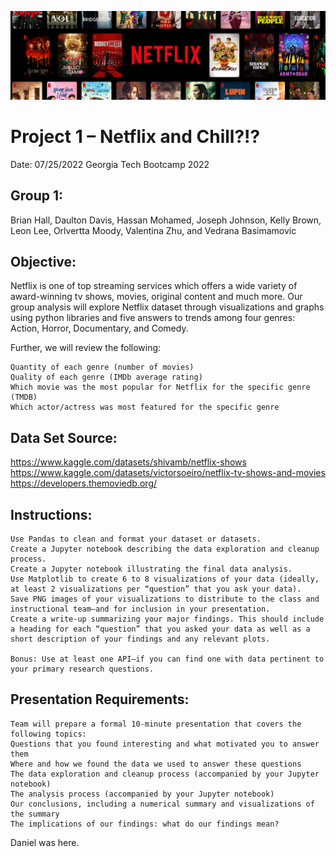 ![](https://github.com/VedranaGATech/Project_1_Neflix_and_Chill/blob/main/images/netflix_main.png)

# Project 1 – Netflix and Chill?!?  

Date: 07/25/2022 
Georgia Tech Bootcamp 2022   

## Group 1:   
 
Brian Hall, Daulton Davis, Hassan Mohamed, Joseph Johnson, Kelly Brown, Leon Lee, Orlvertta Moody, Valentina Zhu, and Vedrana Basimamovic 
  
## Objective:   

Netflix is one of top streaming services which offers a wide variety of award-winning tv shows, movies, original content and much more. Our group analysis will explore Netflix dataset through visualizations and graphs using python libraries and five answers to trends among four genres:  Action, Horror, Documentary, and Comedy.   

 Further, we will review the following:  

    Quantity of each genre (number of movies)  
    Quality of each genre (IMDb average rating)  
    Which movie was the most popular for Netflix for the specific genre (TMDB)  
    Which actor/actress was most featured for the specific genre   

 
## Data Set Source: 

https://www.kaggle.com/datasets/shivamb/netflix-shows  
https://www.kaggle.com/datasets/victorsoeiro/netflix-tv-shows-and-movies
https://developers.themoviedb.org/  

 
## Instructions: 

    Use Pandas to clean and format your dataset or datasets. 
    Create a Jupyter notebook describing the data exploration and cleanup process. 
    Create a Jupyter notebook illustrating the final data analysis. 
    Use Matplotlib to create 6 to 8 visualizations of your data (ideally, at least 2 visualizations per “question” that you ask your data). 
    Save PNG images of your visualizations to distribute to the class and instructional team—and for inclusion in your presentation. 
    Create a write-up summarizing your major findings. This should include a heading for each “question” that you asked your data as well as a short description of your findings and any relevant plots. 
    
    Bonus: Use at least one API—if you can find one with data pertinent to your primary research questions. 
    
 ## Presentation Requirements: 
    
    Team will prepare a formal 10-minute presentation that covers the following topics: 
    Questions that you found interesting and what motivated you to answer them 
    Where and how we found the data we used to answer these questions 
    The data exploration and cleanup process (accompanied by your Jupyter notebook) 
    The analysis process (accompanied by your Jupyter notebook) 
    Our conclusions, including a numerical summary and visualizations of the summary 
    The implications of our findings: what do our findings mean? 


 
Daniel was here.

